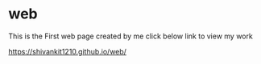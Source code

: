 # web
This is the First web page created by me
click below link to view my work

https://shivankit1210.github.io/web/
